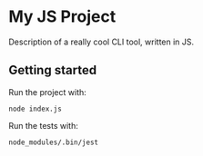# My JS Project

Description of a really cool CLI tool, written in JS.

## Getting started

Run the project with:

    node index.js

Run the tests with:

    node_modules/.bin/jest
